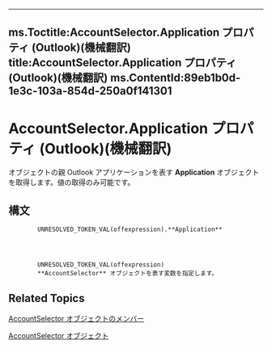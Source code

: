 

---
ms.Toctitle:AccountSelector.Application プロパティ (Outlook)(機械翻訳)
title:AccountSelector.Application プロパティ (Outlook)(機械翻訳)
ms.ContentId:89eb1b0d-1e3c-103a-854d-250a0f141301
---
# AccountSelector.Application プロパティ (Outlook)(機械翻訳)




オブジェクトの親 Outlook アプリケーションを表す **Application** オブジェクトを取得します。値の取得のみ可能です。

## 構文

            UNRESOLVED_TOKEN_VAL(offexpression).**Application**




            UNRESOLVED_TOKEN_VAL(offexpression)
            **AccountSelector** オブジェクトを表す変数を指定します。



## Related Topics

[AccountSelector オブジェクトのメンバー](cee14ad4-2d90-eef1-efb0-64b0fb8a912f.md)

[AccountSelector オブジェクト](846f176e-5680-a214-7624-75f3a524c989.md)




